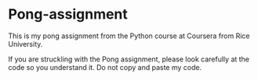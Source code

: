 # Pong-assignment
This is my pong assignment from the Python course at Coursera from Rice University.

If you are struckling with the Pong assignment, please look carefully at the code so you understand it.
Do not copy and paste my code.
